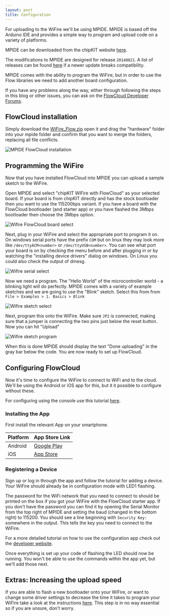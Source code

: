 ```yaml
---
layout: post
title: Configuration
---
```


For uploading to the WiFire we'll be using MPIDE. MPIDE is based off the Arduino IDE and provides a simple way to program and upload code on a variety of platforms.

MPIDE can be downloaded from the chipKIT website [here](http://chipkit.net/started/install-chipkit-software/).

The modifications to MPIDE are designed for release `20140821`. A list of releases can be found [here](http://chipkit.s3.amazonaws.com/index.html) if a newer update breaks compatibility. 

MPIDE comes with the ability to program the WiFire, but in order to use the Flow libraries we need to add another board configuration.

If you have any problems along the way, either through following the steps in this blog or other issues, you can ask on the [FlowCloud Developer Forums](http://forum.imgtec.com/categories/flow-developers).

## FlowCloud installation

Simply download the [WiFire_Flow.zip]() open it and drag the "hardware" folder into your mpide folder and confirm that you want to merge the folders, replacing all file conflicts.

![MPIDE FlowCloud installation](/flow-on-arduino/images/MPIDE-flowcloud-install.png)

## Programming the WiFire

Now that you have installed FlowCloud into MPIDE you can upload a sample sketch to the WiFire.

Open MPIDE and select "chipKIT WiFire with FlowCloud" as your selected board. If your board is from chipKIT directly and has the stock bootloader then you want to use the 115200bps variant. 
If you have a board with the FlowCloud bootloader (and starter app) or you have flashed the 3Mbps bootloader then choose the 3Mbps option.

![Wifire FlowCloud board select](/flow-on-arduino/images/board-select.png)

Next, plug in your WiFire and select the appropriate port to program it on.
On windows serial ports have the prefix `COM` but on linux they may look more like `/dev/ttyACM<number>` or `/dev/ttyUSB<number>`.
You can see what port your board is on by checking the menu before and after plugging in or by watching the "installing device drivers" dialog on windows.
On Linux you could also check the output of dmesg.

![Wifire serial select](/flow-on-arduino/images/serial-select.png)

Now we need a program. The "Hello World" of the microcontroller world - a blinking light will do perfectly.
MPIDE comes with a variety of example sketches and we are going to use the "Blink" sketch.
Select this from from `File > Examples > 1. Basics > Blink `

![Wifire sketch select](/flow-on-arduino/images/sketch-select.png)

Next, program this onto the WiFire. Make sure `JP2` is connected, making sure that a jumper is connecting the two pins just below the reset button.
Now you can hit "Upload"

![Wifire sketch program](/flow-on-arduino/images/sketch-program.png)

When this is done MPIDE should display the text "Done uploading" in the gray bar below the code.
You are now ready to set up FlowCloud.

## Configuring FlowCloud

Now it's time to configure the WiFire to connect to WiFi and to the cloud.
We'll be using the Android or iOS app for this, but it it possible to configure without these.

For configuring using the console use this tutorial [here](/flow-on-arduino/pages/console-setup).


### Installing the App

First install the relevant App on your smartphone. 

<table>
	<thead>			
		<tr>
			<th>Platform</th>
			<th>App Store Link</th>
		</tr>		
	</thead>		
	<tbody>			
		<tr class="even">
			<td>
				<span class="c-android-logo q-inline"></span>Android
			</td>
			<td>
				<a href="https://play.google.com/store/apps/details?id=com.imgtec.hobbyist" target="_blank">Google Play</a>
			</td>
		</tr>
		<tr class="odd">
			<td>
				<span class="c-ios-logo q-inline"></span>iOS
			</td>
			<td>
				<a href="https://itunes.apple.com/gb/app/makeitflow/id907526535?mt=8" target="_blank">App Store</a>
			</td>
		</tr>
	</tbody>
</table>

### Registering a Device 

Sign up or log in through the app and follow the tutorial for adding a device.
Your WiFire should already be in configuration mode with LED1 flashing.

The password for the WiFi network that you need to connect to should be printed on the box if you got your WiFire with the FlowCloud starter app. If you don't have the password you can find it by opening the Serial Monitor from the top right of MPIDE and setting the baud (changed in the bottom right) to 115200. You should see a line beginning with `Security Key:    ` somewhere in the output. This tells the key you need to connect to the WiFire.

For a more detailed tutorial on how to use the configuration app check out the [developer website](http://flow.imgtec.com/developers/help/wifire/wifire-to-flow). 

Once everything is set up your code of flashing the LED should now be running. You won't be able to use the commands within the app yet, but we'll add those next.

## Extras&#58; Increasing the upload speed

If you are able to flash a new bootloader onto your WiFire, or want to change some driver settings to decrease the time it takes to program your WiFire take a look at the instructions [here](/flow-on-arduino/pages/faster-upload). This step is in no way essential so if you are unsure, don't worry.